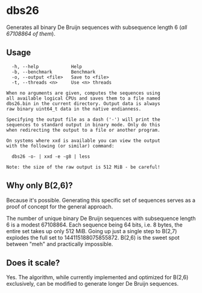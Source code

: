 # dbs26

Generates all binary De Bruijn sequences with subsequence
length 6 (*all 67108864 of them*).

## Usage

```
  -h, --help            Help
  -b, --benchmark       Benchmark
  -o, --output <file>   Save to <file>
  -t, --threads <n>     Use <n> threads

When no arguments are given, computes the sequences using
all available logical CPUs and saves them to a file named
dbs26.bin in the current directory. Output data is always
raw binary uint64_t data in the native endianness.

Specifying the output file as a dash ('-') will print the
sequences to standard output in binary mode. Only do this
when redirecting the output to a file or another program.

On systems where xxd is available you can view the output
with the following (or similar) command:

  dbs26 -o- | xxd -e -g8 | less

Note: the size of the raw output is 512 MiB - be careful!
```

## Why only B(2,6)?

Because it's possible. Generating this specific set of sequences serves
as a proof of concept for the general approach.

The number of unique binary De Bruijn sequences with subsequence length
6 is a modest 67108864. Each sequence being 64 bits, i.e. 8 bytes, the
entire set takes up only 512 MiB. Going up just a single step to B(2,7)
explodes the full set to 144115188075855872. B(2,6) is the sweet spot
between "meh" and practically impossible.

## Does it scale?

Yes. The algorithm, while currently implemented and optimized for B(2,6)
exclusively, can be modified to generate longer De Bruijn sequences.
